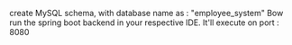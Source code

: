 create MySQL schema, with database name as : "employee_system"
Bow run the spring boot backend in your respective IDE. It'll execute on port : 8080
